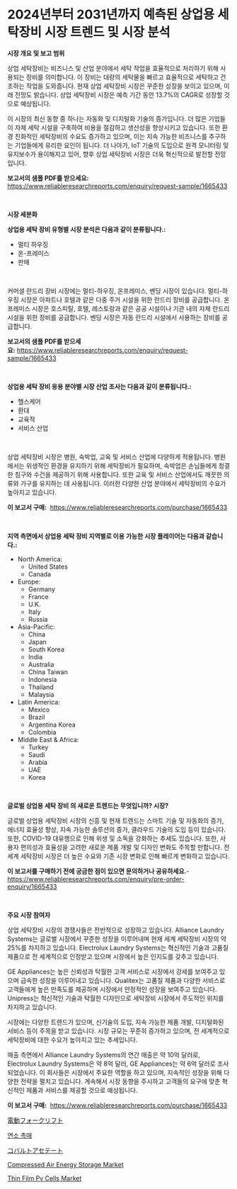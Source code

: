 <p><h1>2024년부터 2031년까지 예측된 상업용 세탁장비 시장 트렌드 및 시장 분석</h1></p><p><strong>시장 개요 및 보고 범위</strong></p>
<p><p>상업 세탁장비는 비즈니스 및 산업 분야에서 세탁 작업을 효율적으로 처리하기 위해 사용되는 장비를 의미합니다. 이 장비는 대량의 세탁물을 빠르고 효율적으로 세탁하고 건조하는 작업을 도와줍니다. 현재 상업 세탁장비 시장은 꾸준한 성장을 보이고 있으며, 미래 전망도 밝습니다. 상업 세탁장비 시장은 예측 기간 동안 13.7%의 CAGR로 성장할 것으로 예상됩니다.</p><p>이 시장의 최신 동향 중 하나는 자동화 및 디지털화 기술의 증가입니다. 더 많은 기업들이 자체 세탁 시설을 구축하여 비용을 절감하고 생산성을 향상시키고 있습니다. 또한 환경 친화적인 세탁장비의 수요도 증가하고 있으며, 이는 지속 가능한 비즈니스를 추구하는 기업들에게 유리한 요인이 됩니다. 더 나아가, IoT 기술의 도입으로 원격 모니터링 및 유지보수가 용이해지고 있어, 향후 상업 세탁장비 시장은 더욱 혁신적으로 발전할 전망입니다.</p></p>
<p><strong>보고서의 샘플 PDF를 받으세요:</strong> <a href="https://www.reliableresearchreports.com/enquiry/request-sample/1665433">https://www.reliableresearchreports.com/enquiry/request-sample/1665433</a></p>
<p>&nbsp;</p>
<p><strong>시장 세분화</strong></p>
<p><strong>상업용 세탁 장비 유형별 시장 분석은 다음과 같이 분류됩니다.:</strong></p>
<p><ul><li>멀티 하우징</li><li>온-프레미스</li><li>판매</li></ul></p>
<p>&nbsp;</p>
<p><p>커머셜 란드리 장비 시장에는 멀티-하우징, 온프레미스, 벤딩 시장이 있습니다. 멀티-하우징 시장은 아파트나 호텔과 같은 다중 주거 시설을 위한 란드리 장비를 공급합니다. 온프레미스 시장은 호스피탈, 호텔, 레스토랑과 같은 공공 시설이나 기관 내의 자체 란드리 시설을 위한 장비를 공급합니다. 벤딩 시장은 자동 란드리 시설에서 사용하는 장비를 공급합니다.</p></p>
<p><strong>보고서의 샘플 PDF를 받으세요:</strong>&nbsp;<a href="https://www.reliableresearchreports.com/enquiry/request-sample/1665433">https://www.reliableresearchreports.com/enquiry/request-sample/1665433</a></p>
<p>&nbsp;</p>
<p><strong> 상업용 세탁 장비 응용 분야별 시장 산업 조사는 다음과 같이 분류됩니다.:</strong></p>
<p><ul><li>헬스케어</li><li>환대</li><li>교육적</li><li>서비스 산업</li></ul></p>
<p>&nbsp;</p>
<p><p>상업 세탁장비 시장은 병원, 숙박업, 교육 및 서비스 산업에 다양하게 적용됩니다. 병원에서는 위생적인 환경을 유지하기 위해 세탁장비가 필요하며, 숙박업은 손님들에게 청결한 침구와 수건을 제공하기 위해 사용합니다. 또한 교육 및 서비스 산업에서도 깨끗한 의류와 가구를 유지하는 데 사용됩니다. 이러한 다양한 산업 분야에서 세탁장비의 수요가 높아지고 있습니다.</p></p>
<p><strong>이 보고서 구매:</strong>&nbsp; <a href="https://www.reliableresearchreports.com/purchase/1665433">https://www.reliableresearchreports.com/purchase/1665433</a></p>
<p>&nbsp;</p>
<p><strong>지역 측면에서 상업용 세탁 장비 지역별로 이용 가능한 시장 플레이어는 다음과 같습니다.:</strong></p>
<p><ul>
    <li>
        North America:
        <ul>
            <li>United States</li>
            <li>Canada</li>
        </ul>
    </li>
    <li>
        Europe:
        <ul>
            <li>Germany</li>
            <li>France</li>
            <li>U.K.</li>
            <li>Italy</li>
            <li>Russia</li>
        </ul>
    </li>
    <li>
        Asia-Pacific:
        <ul>
            <li>China</li>
            <li>Japan</li>
            <li>South Korea</li>
            <li>India</li>
            <li>Australia</li>
            <li>China Taiwan</li>
            <li>Indonesia</li>
            <li>Thailand</li>
            <li>Malaysia</li>
        </ul>
    </li>
    <li>
        Latin America:
        <ul>
            <li>Mexico</li>
            <li>Brazil</li>
            <li>Argentina Korea</li>
            <li>Colombia</li>
        </ul>
    </li>
    <li>
        Middle East & Africa:
        <ul>
            <li>Turkey</li>
            <li>Saudi</li>
            <li>Arabia</li>
            <li>UAE</li>
            <li>Korea</li>
        </ul>
    </li>
    </ul></p>
<p>&nbsp;</p>
<p><strong>글로벌 상업용 세탁 장비 의 새로운 트렌드는 무엇입니까? 시장?</strong></p>
<p><p>글로벌 상업용 세탁장비 시장의 신흥 및 현재 트렌드는 스마트 기술 및 자동화의 증가, 에너지 효율성 향상, 지속 가능한 솔루션의 증가, 클라우드 기술의 도입 등이 있습니다. 또한, COVID-19 대유행으로 인해 위생 및 소독을 강화하는 추세도 있습니다. 또한, 사용자 편의성과 효율성을 고려한 새로운 제품 개발 및 디자인 변화도 주목할 만합니다. 전 세계 세탁장비 시장은 더 높은 수요와 기존 시장 변화로 인해 빠르게 변화하고 있습니다.</p></p>
<p><strong>이 보고서를 구매하기 전에 궁금한 점이 있으면 문의하거나 공유하세요.</strong>- <a href="https://www.reliableresearchreports.com/enquiry/pre-order-enquiry/1665433">https://www.reliableresearchreports.com/enquiry/pre-order-enquiry/1665433</a></p>
<p>&nbsp;</p>
<p><strong>주요 시장 참여자</strong></p>
<p><p>상업 세탁장비 시장의 경쟁사들은 전반적으로 성장하고 있습니다. Alliance Laundry Systems는 글로벌 시장에서 꾸준한 성장을 이루어내며 현재 세계 세탁장비 시장의 약 25%를 차지하고 있습니다. Electrolux Laundry Systems는 혁신적인 기술과 고품질 제품으로 전 세계적으로 인정받고 있으며 시장에서 높은 인지도를 갖추고 있습니다.</p><p>GE Appliances는 높은 신뢰성과 탁월한 고객 서비스로 시장에서 강세를 보여주고 있으며 급속한 성장을 이루어내고 있습니다. Qualitex는 고품질 제품과 다양한 서비스로 고객들에게 높은 만족도를 제공하며 시장에서 안정적인 성장을 보여주고 있습니다. Unipress는 혁신적인 기술과 탁월한 디자인으로 세탁장비 시장에서 주도적인 위치를 차지하고 있습니다.</p><p>시장에는 다양한 트렌드가 있으며, 신기술의 도입, 지속 가능한 제품 개발, 디지털화된 서비스 등이 주목을 받고 있습니다. 시장 규모는 꾸준히 증가하고 있으며, 전 세계적으로 세탁장비에 대한 수요가 높아지고 있는 추세입니다.</p><p>매출 측면에서 Alliance Laundry Systems의 연간 매출은 약 10억 달러로, Electrolux Laundry Systems은 약 8억 달러, GE Appliances는 약 6억 달러로 조사되었습니다. 이 회사들은 시장에서 주요한 역할을 하고 있으며, 지속적인 성장을 위해 다양한 전략을 펼치고 있습니다. 계속해서 시장 동향을 주시하고 고객들의 요구에 맞춘 혁신적인 제품과 서비스를 제공할 것으로 예상됩니다.</p></p>
<p><strong>이 보고서 구매:</strong>&nbsp;&nbsp;<a href="https://www.reliableresearchreports.com/purchase/1665433">https://www.reliableresearchreports.com/purchase/1665433</a></p>
<p><p><a href="https://github.com/NashBeahan2023/Market-Research-Report-List-1/blob/main/607633315961.md">電動フォークリフト</a></p><p><a href="https://github.com/Maeennan456456/Market-Research-Report-List-1/blob/main/767600114719.md">연소 촉매</a></p><p><a href="https://github.com/joaejkdzgyljvo6/Market-Research-Report-List-1/blob/main/912543015960.md">コバルトアセテート</a></p><p><a href="https://github.com/lylyparadise/Market-Research-Report-List-2/blob/main/compressed-air-energy-storage-market.md">Compressed Air Energy Storage Market</a></p><p><a href="https://github.com/johnbach50/Market-Research-Report-List-2/blob/main/thin-film-pv-cells-market.md">Thin Film Pv Cells Market</a></p></p>
